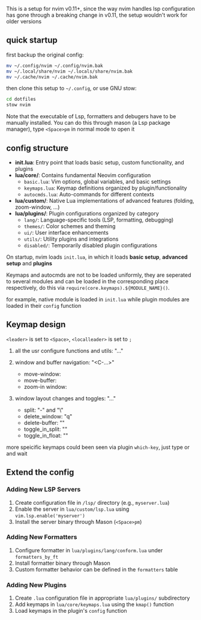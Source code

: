 This is a setup for nvim v0.11+, since the way nvim handles lsp configuration
has gone through a breaking change in v0.11, the setup wouldn't work for older
versions

## quick startup

first backup the original config:

```bash
mv ~/.config/nvim ~/.config/nvim.bak
mv ~/.local/share/nvim ~/.locals/share/nvim.bak
mv ~/.cache/nvim ~/.cache/nvim.bak
```

then clone this setup to `~/.config`, or use GNU stow:

```bash
cd dotfiles
stow nvim
```

Note that the executable of Lsp, formatters and debugers have to be manually installed.
You can do this through mason (a Lsp package manager), type `<Space>pm` in normal mode to open it

## config structure

- **init.lua**: Entry point that loads basic setup, custom functionality, and plugins
- **lua/core/**: Contains fundamental Neovim configuration
  - `basic.lua`: Vim options, global variables, and basic settings
  - `keymaps.lua`: Keymap definitions organized by plugin/functionality
  - `autocmds.lua`: Auto-commands for different contexts
- **lua/custom/**: Native Lua implementations of advanced features (folding, zoom-window, ...)
- **lua/plugins/**: Plugin configurations organized by category
  - `lang/`: Language-specific tools (LSP, formatting, debugging)
  - `themes/`: Color schemes and theming
  - `ui/`: User interface enhancements
  - `utils/`: Utility plugins and integrations
  - `disabled/`: Temporarily disabled plugin configurations

On startup, nvim loads `init.lua`, in which it loads **basic setup**, **advanced setup** and **plugins**

Keymaps and autocmds are not to be loaded uniformly, they are seperated to several modules and can be loaded
in the corresponding place respectively, do this via `require(core.keymaps).${MODULE_NAME}()`.

for example, native module is loaded in `init.lua` while plugin modules are loaded in their `config` function

## Keymap design

`<leader>` is set to `<Space>`, `<localleader>` is set to `;`

1. all the usr configure functions and utils: "<leader>..."

2. window and buffer navigation: "<C-...>"
    - move-window: <C-hjkl>
    - move-buffer: <C-np>
    - zoom-in window: <C-z>

3. window layout changes and toggles: "<localleader>..."
    - split: "<localleader>-" and "<localleader>\\"
    - delete_window: "<localleader>q"
    - delete-buffer: "<localleader><S-q>"
    - toggle_in_split: "<localleader><lowerCaseLetter>"
    - toggle_in_float: "<localleader><UpperCaseLetter>"

more speicific keymaps could been seen via plugin `which-key`, just type <leader> or <localleader> and wait

## Extend the config

### Adding New LSP Servers
1. Create configuration file in `/lsp/` directory (e.g., `myserver.lua`)
2. Enable the server in `lua/custom/lsp.lua` using `vim.lsp.enable('myserver')`
3. Install the server binary through Mason (`<Space>pm`)

### Adding New Formatters
1. Configure formatter in `lua/plugins/lang/conform.lua` under `formatters_by_ft`
2. Install formatter binary through Mason
3. Custom formatter behavior can be defined in the `formatters` table

### Adding New Plugins
1. Create `.lua` configuration file in appropriate `lua/plugins/` subdirectory
2. Add keymaps in `lua/core/keymaps.lua` using the `kmap()` function
3. Load keymaps in the plugin's `config` function
